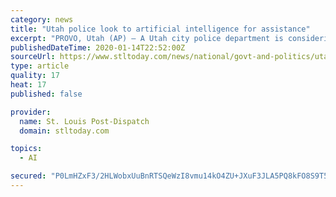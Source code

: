 ```yaml
---
category: news
title: "Utah police look to artificial intelligence for assistance"
excerpt: "PROVO, Utah (AP) — A Utah city police department is considering a partnership with an artificial intelligence company in an effort to help the law enforcement agency work more efficiently. The Springville police may work with technology firm Banjo to help improve the response time to emergencies, The Daily Herald reported. The Park City ..."
publishedDateTime: 2020-01-14T22:52:00Z
sourceUrl: https://www.stltoday.com/news/national/govt-and-politics/utah-police-look-to-artificial-intelligence-for-assistance/article_8f8540c1-7e24-5291-b8c6-41a10d990b4d.html
type: article
quality: 17
heat: 17
published: false

provider:
  name: St. Louis Post-Dispatch
  domain: stltoday.com

topics:
  - AI

secured: "P0LmHZxF3/2HLWobxUuBnRTSQeWzI8vmu14kO4ZU+JXuF3JLA5PQ8kFO8S9T5toGklkSCsu4jVGPDzYMRCve/ovy+eEQ2d6D0EIfLdJPNjo+x742uTpp3gXDjS3m3EbhFU9Ve+6vE1jgkYb9+LVbQZwrPv7tvJLcqqNegUdlk1JGgA7ycevm07Vd6GziWwrykzb8o+Y8yIK+9vF4wgSGzQfC59hd9YriWgkGFd5QvKl+dEpbwSbwojvqUITfjoO6qe11EeAGVi558yo5uz0Ui63HoOboCANN4Hlf4brcSr4=;KxJKa0pjEedLvb2dTfY65Q=="
---
```


